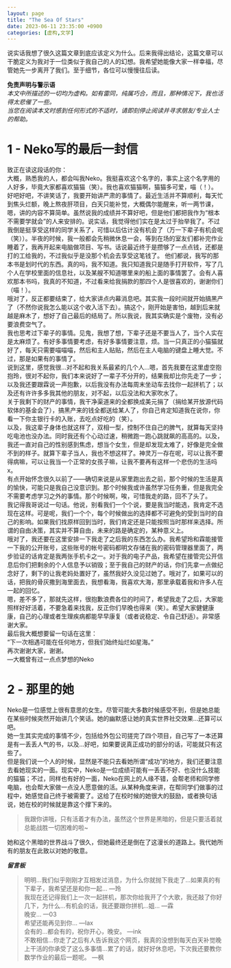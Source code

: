 ```yaml
---
layout: page
title: "The Sea Of Stars"
date: 2023-06-11 23:35:00 +0900
categories: [虚构,文学]
---
```

  
说实话我想了很久这篇文章到底应该定义为什么。后来我得出结论，这篇文章可以干脆定义为我对于一位类似于我自己的人的幻想。我希望她能像大家一样幸福，尽管她先一步离开了我们。至于细节，各位可以慢慢往后读。  

<!--more-->

**免责声明与警示语**  
*本文中所描述的一切均为虚构。如有雷同，纯属巧合，而且，那种情况下，我也活得太悲催了一些。*  
*当您在阅读本文时感到任何形式的不适时，请即刻停止阅读并寻求朋友/专业人士的帮助。*
# 1 - Neko写的最后一封信  
致正在读这段话的你：  
大概，熟悉我的人，都会叫我Neko。我挺喜欢这个名字的，事实上这个名字用的人好多，毕竟大家都喜欢猫猫（笑）。我也喜欢猫猫啊，猫猫多可爱，喵（！）。  
好吧好吧，不讲笑话了，我要开始讲严肃的事情了。最近生活并不算顺利，每天忙到焦头烂额，晚上熬夜肝项目，白天只能补觉，大概偶尔能醒来，听一两节课，嗯，讲的内容不算简单。虽然说我的成绩并不算好吧，但是他们都把我作为“根本不需要学就会”的人来安排的。说实话，我觉得他们实在是太过于抬举我了。不过我倒是挺享受这样的同学关系了，可惜以后估计没有机会了（万一下辈子有机会呢（笑））。半夜的时候，我一般都会先稍微休息一会，等到在场的室友们都补完作业睡着了，我再开起来电脑做项目、写书。话说最近终于是攒够了一点点钱，还都是打的工给我的，不过我似乎是没那个机会去享受这笔钱了。
他们都说，我写的那本书是划时代的东西。真的吗，我不知道。我只知道我只是随手打开软件，写了几个人在学校里面的信息社，以及某艘不知道哪里来的船上面的事情罢了。会有人喜欢那本书吗，我真的不知道，不过看来给我捐款的那四个人是很喜欢的，谢谢你们（喵！）。  
哦对了，反正都要结束了，给大家讲点内幕消息吧。其实我一段时间就开始搞黑产了（不然你说我怎么能以这个收入活下去）。搞这个，刚开始是害怕，越到后来就越是麻木了，想好了自己最后的结局了。所以我说，我其实确实是个废物，没有必要浪费空气了。  
我也思考过下辈子的事情。见鬼，我想了想，下辈子还是不要当人了，当个人实在是太麻烦了。有好多事情要考虑，有好多事情要注意，烦。当一只真正的小猫猫就好了，每天只需要喵喵喵，然后和主人贴贴，然后在主人电脑的键盘上睡大觉。不过，那是如果有的事情了。  
说到这里，感觉我很...对不起和我关系最紧的几个人...嗯，首先我要在这里虚空抱抱玲，很对不起你，我们本来说好了一辈子不分开的，结果我却比你先走了一步；以及我还要跟霖说一声抱歉，以后我没有办法每周末坐动车去找你一起拼机了；以及还有许许多多我其他的朋友，对不起，以后没法和大家吹水了。  
关于我剩下的财产的事情，我干净渠道来的全都换成美元捐了（捐给某开放源代码软体的基金会了），搞黑产来的钱全都送给某人了，你自己肯定知道我在说你，你看一下你主银行卡的入账，去吃点好吃的（笑）。  
以及，我这辈子身体也就这样了，双相一型，控制不住自己的脾气，就算每天坚持吃电池也没办法。同时我还有个心动过速，稍微跑一跑心跳就飙的高高的。以及，我还一直对自己的性别感到焦虑，想当个女生，但是却发现太难了，好像是完全做不到的样子。就算下辈子当人，我也不想这样了。神灵万一存在呢，可以让我不要得病嘛，可以让我当一个正常的女孩子嘛，让我不要再有这样一个悲伤的生活吗x。    
有点开始怀念很久以前了——确切来说是从家里跑出去之前，那个时候的生活是真的愉快，可能只是我自己没意识到。那个时候我或许虽然学习任务重，但是我完全不需要考虑学习之外的事情。那个时候啊，唉，可惜我走的路，回不了头了。  
我记得我哥说过一句话。他说，别看我们一个个说，要是我当时能选，我肯定不选现在这样。可是呢，我们一个个，每个时候做出的选择都不可避免的受到当时的自己的影响。如果我们找原样回到当时，我们肯定还是只能按照当时那样来选择。所谓的自由决策，其实并不算自由，未来的路是确定的，某种意义上。  
哦对了，我还要在这里安排一下我走了之后我的东西怎么办。我希望玲和霖能接管一下我的公开账号，这些账号的帐号密码都明文存储在我的密码管理器里面了，两步验证的话肯定是我两张手机卡之一。对于我的电子产品，我希望在接管完公开信息后你们把剩余的个人信息予以销毁；至于我自己的财产的话，你们先拿一点做纪念好了，剩下的让我老妈处置好了，虽然我好久没见过她了。哦对了，如果可以的话，把我的骨灰撒到海里面去，我想看海，我喜欢大海，那里承载着我和许多人在一起的回忆。  
嗯，差不多了，那就先这样，很抱歉浪费各位的时间了，希望我走了之后，大家能照样好好活着，不要急着来找我，反正你们早晚也得来（笑）。希望大家健健康康，自己的心理或者生理疾病都能早早康复（或者说稳定、令自己舒适）。非常感谢大家。  
最后我大概想要留一句话在这里：  
“下一次相遇可能在任何地方，但我们始终灿烂如星海。”  
再次谢谢大家，谢谢。  
    —大概曾有过一点点梦想的Neko  
  
# 2 - 那里的她  
Neko是一位感觉上很有意思的女生。尽管可能大多数时候感受不到，但是她总能在某些时候突然开始讲几个笑话。她的幽默感让她的真实世界社交效果...还算可以吧。  
她一生其实完成的事情不少，包括给外包公司搓完了四个项目，自己写了一本还算是有一丢丢人气的书，以及...好吧，如果要说真正成功的部分的话，可能就只有这些了。  
但是我们说一个人的时候，显然是不能只去看她所谓“成功”的地方，我们还要注意去看她现实的一面。现实中，Neko是一位成绩可能有一丢丢不好、也没什么技能的猫猫；不过，同样也有好的一面，Neko在网上的人缘不错，会帮老师和同学修电脑，也会帮大家做一点没人愿意做的活。从某种角度来讲，在帮同学们做事的过程中，她感觉自己终于被需要了。这给了在校时候的她很大的鼓励，或者换句话说，她在校的时候就是靠这个撑下来的。  
>我跟你讲哦，只有活着才有办法，虽然这个世界是黑暗的，但是只要活着就总能战胜一切困难的啦~  
  
她和这个黑暗的世界战斗了很久，但她最终还是倒在了这漫长的道路上。我代她所有的朋友在此致以对她的敬意。  
  
***留言板***  
> 明明...我们似乎刚刚才互相发过消息，为什么你就抛下我走了...如果真的有下辈子，我希望还是和你一起...  —玲  
> 我现在还记得我们上一次一起拼机，那次你给我开了个大歌，我还敲了你好几下，为什么...有机会的话，我还要跟你拼机...姐...  —霖  
> 晚安... —03  
> 希望还能再见到你... —lax  
> 会有的...都会有的，祝你开心，晚安。 —ink  
> 不敢相信...你走了之后有人告诉我这个网页，我真的没想到每天白天补觉晚上干活的你承受了这么多事情...累了的话，就好好休息吧，下次我还要教你数学作业的最后一题呢。 —枫  
